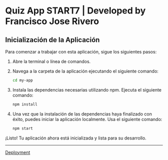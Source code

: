 # Quiz App START7 | Developed by Francisco Jose Rivero

## Inicialización de la Aplicación

Para comenzar a trabajar con esta aplicación, sigue los siguientes pasos:

1. Abre la terminal o línea de comandos.

2. Navega a la carpeta de la aplicación ejecutando el siguiente comando:
   
   ```sh
   cd my-app

3. Instala las dependencias necesarias utilizando npm. Ejecuta el siguiente comando:

   ```sh
   npm install

4. Una vez que la instalación de las dependencias haya finalizado con éxito, puedes iniciar la aplicación localmente. Usa el siguiente comando:

    ```sh
   npm start

¡Listo! Tu aplicación ahora está inicializada y lista para su desarrollo.

_______________________________

[Deployment](https://frivero-quiz-demo.vercel.app/)

